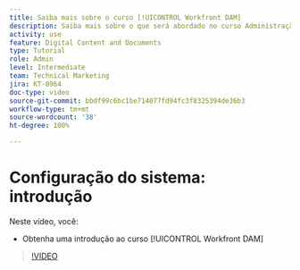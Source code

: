 ```yaml
---
title: Saiba mais sobre o curso [!UICONTROL Workfront DAM]
description: Saiba mais sobre o que será abordado no curso Administração do [!UICONTROL Workfront DAM], Parte 1, Configuração do sistema.
activity: use
feature: Digital Content and Documents
type: Tutorial
role: Admin
level: Intermediate
team: Technical Marketing
jira: KT-8964
doc-type: video
source-git-commit: bbdf99c6bc1be714077fd94fc3f8325394de36b3
workflow-type: tm+mt
source-wordcount: '38'
ht-degree: 100%

---
```


# Configuração do sistema: introdução

Neste vídeo, você:

* Obtenha uma introdução ao curso [!UICONTROL Workfront DAM]

>[!VIDEO](https://video.tv.adobe.com/v/3436906/?quality=12&learn=on&enablevpops=1&captions=por_br)

<!-- Learn more graphic & links to documentation articles
* Accessing help for Workfront DAM
* Workfront DAM within Workfront
-->
